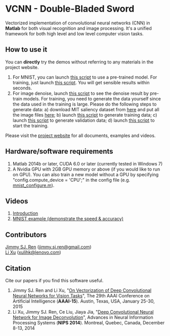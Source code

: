 # VCNN - Double-Bladed Sword
Vectorized implementation of convolutional neural networks (CNN) in <b>Matlab</b> for both visual recognition and image processing. It's a unified framework for both high level and low level computer vision tasks.

## How to use it
You can <b>directly</b> try the demos without referring to any materials in the project website. <br>
1. For MNIST, you can launch [this script](https://github.com/vcnn/vcnn_double-bladed/blob/master/applications/MNIST/mnist_test_demo.m) to use a pre-trained model. For training, just launch [this script](https://github.com/vcnn/vcnn_double-bladed/blob/master/applications/MNIST/mnist_train_demo.m). You will get sensible results within seconds.<br>
2. For image denoise, launch [this script](https://github.com/vcnn/vcnn_double-bladed/blob/master/applications/image_denoise/denoise_test_demo.m) to see the denoise result by pre-train models. For training, you need to generate the data yourself since the data used in the training is large. Please do the following steps to generate data: a) download MIT saliency dataset from [here](http://saliency.mit.edu/BenchmarkIMAGES.zip) and put all the image files [here](https://github.com/vcnn/vcnn_double-bladed/tree/master/data/denoise/mit_saliency); b) launch [this script](https://github.com/vcnn/vcnn_double-bladed/blob/master/applications/image_denoise/gen_data/gen_training_data.m) to generate training data; c) launch [this script](https://github.com/vcnn/vcnn_double-bladed/blob/master/applications/image_denoise/gen_data/gen_val_data.m) to generate validation data; d) launch [this script](https://github.com/vcnn/vcnn_double-bladed/blob/master/applications/image_denoise/denoise_train_demo.m) to start the training.<br>

Please visit the [project website](http://vcnn.deeplearning.cc) for all documents, examples and videos.

## Hardware/software requirements
1. Matlab 2014b or later, CUDA 6.0 or later (currently tested in Windows 7)<br>
2. A Nvidia GPU with 2GB GPU memory or above (if you would like to run on GPU). You can also train a new model without a GPU by specifying "config.compute_device = 'CPU';" in the config file (e.g. [mnist_configure.m](https://github.com/vcnn/vcnn_double-bladed/blob/master/applications/MNIST/mnist_configure.m)). <br>

## Videos
1. [Introduction](https://www.youtube.com/watch?v=aYhl_k51Tks)<br>
2. [MNIST example (demonstrate the speed & accuracy)](https://www.youtube.com/watch?v=6mMa59niBxo)<br>

## Contributors
[Jimmy SJ. Ren](http://www.jimmyren.com) (jimmy.sj.ren@gmail.com)<br>
[Li Xu](http://www.lxu.me) (xulihk@lenovo.com)

## Citation
Cite our papers if you find this software useful.<br>
1. Jimmy SJ. Ren and Li Xu, "[On Vectorization of Deep Convolutional Neural Networks for Vision Tasks](http://eportal.cityu.edu.hk/bbcswebdav/users/sjren2/~jimmy/papers/aaai_vcnn.pdf)", 
The 29th AAAI Conference on Artificial Intelligence (<b>AAAI-15</b>). Austin, Texas, USA, January 25-30, 2015<br>
2. Li Xu, Jimmy SJ. Ren, Ce Liu, Jiaya Jia, "[Deep Convolutional Neural Network for Image Deconvolution](http://papers.nips.cc/paper/5485-deep-convolutional-neural-network-for-image-deconvolution.pdf)", Advances in Neural Information Processing Systems (<b>NIPS 2014</b>). Montreal, Quebec, Canada, December 8-13, 2014<br>


